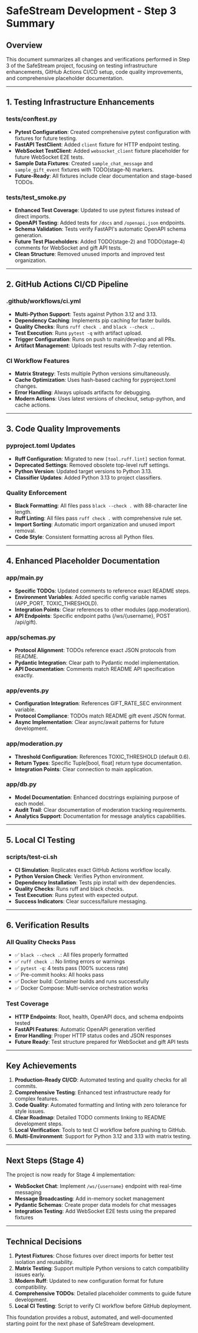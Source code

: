 # SafeStream Development - Step 3 Summary

## Overview
This document summarizes all changes and verifications performed in Step 3 of the SafeStream project, focusing on testing infrastructure enhancements, GitHub Actions CI/CD setup, code quality improvements, and comprehensive placeholder documentation.

---

## 1. Testing Infrastructure Enhancements

### tests/conftest.py
- **Pytest Configuration**: Created comprehensive pytest configuration with fixtures for future testing.
- **FastAPI TestClient**: Added `client` fixture for HTTP endpoint testing.
- **WebSocket TestClient**: Added `websocket_client` fixture placeholder for future WebSocket E2E tests.
- **Sample Data Fixtures**: Created `sample_chat_message` and `sample_gift_event` fixtures with TODO(stage-N) markers.
- **Future-Ready**: All fixtures include clear documentation and stage-based TODOs.

### tests/test_smoke.py
- **Enhanced Test Coverage**: Updated to use pytest fixtures instead of direct imports.
- **OpenAPI Testing**: Added tests for `/docs` and `/openapi.json` endpoints.
- **Schema Validation**: Tests verify FastAPI's automatic OpenAPI schema generation.
- **Future Test Placeholders**: Added TODO(stage-2) and TODO(stage-4) comments for WebSocket and gift API tests.
- **Clean Structure**: Removed unused imports and improved test organization.

---

## 2. GitHub Actions CI/CD Pipeline

### .github/workflows/ci.yml
- **Multi-Python Support**: Tests against Python 3.12 and 3.13.
- **Dependency Caching**: Implements pip caching for faster builds.
- **Quality Checks**: Runs `ruff check .` and `black --check .`.
- **Test Execution**: Runs `pytest -q` with artifact upload.
- **Trigger Configuration**: Runs on push to main/develop and all PRs.
- **Artifact Management**: Uploads test results with 7-day retention.

### CI Workflow Features
- **Matrix Strategy**: Tests multiple Python versions simultaneously.
- **Cache Optimization**: Uses hash-based caching for pyproject.toml changes.
- **Error Handling**: Always uploads artifacts for debugging.
- **Modern Actions**: Uses latest versions of checkout, setup-python, and cache actions.

---

## 3. Code Quality Improvements

### pyproject.toml Updates
- **Ruff Configuration**: Migrated to new `[tool.ruff.lint]` section format.
- **Deprecated Settings**: Removed obsolete top-level ruff settings.
- **Python Version**: Updated target versions to Python 3.13.
- **Classifier Updates**: Added Python 3.13 to project classifiers.

### Quality Enforcement
- **Black Formatting**: All files pass `black --check .` with 88-character line length.
- **Ruff Linting**: All files pass `ruff check .` with comprehensive rule set.
- **Import Sorting**: Automatic import organization and unused import removal.
- **Code Style**: Consistent formatting across all Python files.

---

## 4. Enhanced Placeholder Documentation

### app/main.py
- **Specific TODOs**: Updated comments to reference exact README steps.
- **Environment Variables**: Added specific config variable names (APP_PORT, TOXIC_THRESHOLD).
- **Integration Points**: Clear references to other modules (app.moderation).
- **API Endpoints**: Specific endpoint paths (/ws/{username}, POST /api/gift).

### app/schemas.py
- **Protocol Alignment**: TODOs reference exact JSON protocols from README.
- **Pydantic Integration**: Clear path to Pydantic model implementation.
- **API Documentation**: Comments match README API specification exactly.

### app/events.py
- **Configuration Integration**: References GIFT_RATE_SEC environment variable.
- **Protocol Compliance**: TODOs match README gift event JSON format.
- **Async Implementation**: Clear async/await patterns for future development.

### app/moderation.py
- **Threshold Configuration**: References TOXIC_THRESHOLD (default 0.6).
- **Return Types**: Specific Tuple[bool, float] return type documentation.
- **Integration Points**: Clear connection to main application.

### app/db.py
- **Model Documentation**: Enhanced docstrings explaining purpose of each model.
- **Audit Trail**: Clear documentation of moderation tracking requirements.
- **Analytics Support**: Documentation for message analytics capabilities.

---

## 5. Local CI Testing

### scripts/test-ci.sh
- **CI Simulation**: Replicates exact GitHub Actions workflow locally.
- **Python Version Check**: Verifies Python environment.
- **Dependency Installation**: Tests pip install with dev dependencies.
- **Quality Checks**: Runs ruff and black checks.
- **Test Execution**: Runs pytest with expected output.
- **Success Indicators**: Clear success/failure messaging.

---

## 6. Verification Results

### All Quality Checks Pass
- ✅ `black --check .`: All files properly formatted
- ✅ `ruff check .`: No linting errors or warnings
- ✅ `pytest -q`: 4 tests pass (100% success rate)
- ✅ Pre-commit hooks: All hooks pass
- ✅ Docker build: Container builds and runs successfully
- ✅ Docker Compose: Multi-service orchestration works

### Test Coverage
- **HTTP Endpoints**: Root, health, OpenAPI docs, and schema endpoints tested
- **FastAPI Features**: Automatic OpenAPI generation verified
- **Error Handling**: Proper HTTP status codes and JSON responses
- **Future Ready**: Test structure prepared for WebSocket and gift API tests

---

## Key Achievements

1. **Production-Ready CI/CD**: Automated testing and quality checks for all commits.
2. **Comprehensive Testing**: Enhanced test infrastructure ready for complex features.
3. **Code Quality**: Automated formatting and linting with zero tolerance for style issues.
4. **Clear Roadmap**: Detailed TODO comments linking to README development steps.
5. **Local Verification**: Tools to test CI workflow before pushing to GitHub.
6. **Multi-Environment**: Support for Python 3.12 and 3.13 with matrix testing.

---

## Next Steps (Stage 4)

The project is now ready for Stage 4 implementation:
- **WebSocket Chat**: Implement `/ws/{username}` endpoint with real-time messaging
- **Message Broadcasting**: Add in-memory socket management
- **Pydantic Schemas**: Create proper data models for chat messages
- **Integration Testing**: Add WebSocket E2E tests using the prepared fixtures

---

## Technical Decisions

1. **Pytest Fixtures**: Chose fixtures over direct imports for better test isolation and reusability.
2. **Matrix Testing**: Support multiple Python versions to catch compatibility issues early.
3. **Modern Ruff**: Updated to new configuration format for future compatibility.
4. **Comprehensive TODOs**: Detailed placeholder comments to guide future development.
5. **Local CI Testing**: Script to verify CI workflow before GitHub deployment.

This foundation provides a robust, automated, and well-documented starting point for the next phase of SafeStream development. 